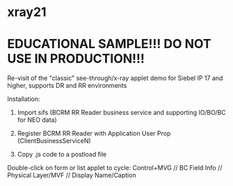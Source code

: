 # xray21
# EDUCATIONAL SAMPLE!!! DO NOT USE IN PRODUCTION!!!

Re-visit of the "classic" see-through/x-ray applet demo for Siebel IP 17 and higher, supports DR and RR environments

Installation:

1. Import sifs (BCRM RR Reader business service and supporting IO/BO/BC for NEO data)

2. Register BCRM RR Reader with Application User Prop (ClientBusinessServiceN)

3. Copy .js code to a postload file

Double-click on form or list applet to cycle: Control+MVG   //   BC Field Info //   Physical Layer/MVF    //    Display Name/Caption
